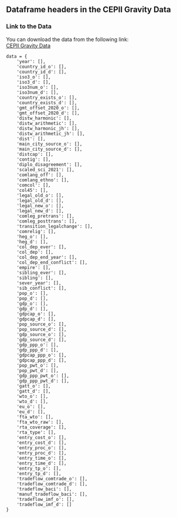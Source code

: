 ## Dataframe headers in the CEPII Gravity Data

### **Link to the Data**
You can download the data from the following link:  
[CEPII Gravity Data](https://www.cepii.fr/DATA_DOWNLOAD/gravity/data/Gravity_csv_V202211.zip)


    data = {
        'year': [],
        'country_id_o': [],
        'country_id_d': [],
        'iso3_o': [],
        'iso3_d': [],
        'iso3num_o': [],
        'iso3num_d': [],
        'country_exists_o': [],
        'country_exists_d': [],
        'gmt_offset_2020_o': [],
        'gmt_offset_2020_d': [],
        'distw_harmonic': [],
        'distw_arithmetic': [],
        'distw_harmonic_jh': [],
        'distw_arithmetic_jh': [],
        'dist': [],
        'main_city_source_o': [],
        'main_city_source_d': [],
        'distcap': [],
        'contig': [],
        'diplo_disagreement': [],
        'scaled_sci_2021': [],
        'comlang_off': [],
        'comlang_ethno': [],
        'comcol': [],
        'col45': [],
        'legal_old_o': [],
        'legal_old_d': [],
        'legal_new_o': [],
        'legal_new_d': [],
        'comleg_pretrans': [],
        'comleg_posttrans': [],
        'transition_legalchange': [],
        'comrelig': [],
        'heg_o': [],
        'heg_d': [],
        'col_dep_ever': [],
        'col_dep': [],
        'col_dep_end_year': [],
        'col_dep_end_conflict': [],
        'empire': [],
        'sibling_ever': [],
        'sibling': [],
        'sever_year': [],
        'sib_conflict': [],
        'pop_o': [],
        'pop_d': [],
        'gdp_o': [],
        'gdp_d': [],
        'gdpcap_o': [],
        'gdpcap_d': [],
        'pop_source_o': [],
        'pop_source_d': [],
        'gdp_source_o': [],
        'gdp_source_d': [],
        'gdp_ppp_o': [],
        'gdp_ppp_d': [],
        'gdpcap_ppp_o': [],
        'gdpcap_ppp_d': [],
        'pop_pwt_o': [],
        'pop_pwt_d': [],
        'gdp_ppp_pwt_o': [],
        'gdp_ppp_pwt_d': [],
        'gatt_o': [],
        'gatt_d': [],
        'wto_o': [],
        'wto_d': [],
        'eu_o': [],
        'eu_d': [],
        'fta_wto': [],
        'fta_wto_raw': [],
        'rta_coverage': [],
        'rta_type': [],
        'entry_cost_o': [],
        'entry_cost_d': [],
        'entry_proc_o': [],
        'entry_proc_d': [],
        'entry_time_o': [],
        'entry_time_d': [],
        'entry_tp_o': [],
        'entry_tp_d': [],
        'tradeflow_comtrade_o': [],
        'tradeflow_comtrade_d': [],
        'tradeflow_baci': [],
        'manuf_tradeflow_baci': [],
        'tradeflow_imf_o': [],
        'tradeflow_imf_d': []
    }
